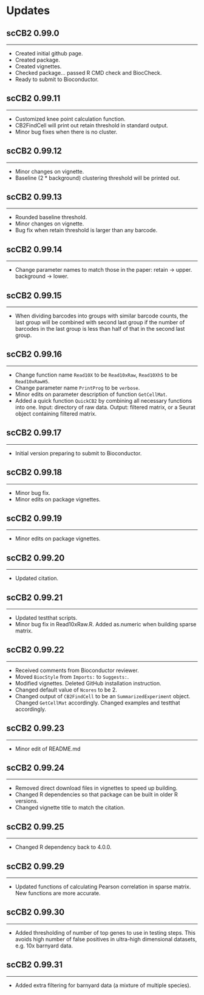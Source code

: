 # Updates

## scCB2 0.99.0

---------------------

* Created initial github page.
* Created package.
* Created vignettes.
* Checked package... passed R CMD check and BiocCheck.
* Ready to submit to Bioconductor.

## scCB2 0.99.11

---------------------

* Customized knee point calculation function.
* CB2FindCell will print out retain threshold in standard output.
* Minor bug fixes when there is no cluster.

## scCB2 0.99.12

---------------------

* Minor changes on vignette.
* Baseline (2 * background) clustering threshold will be printed out.

## scCB2 0.99.13

---------------------

* Rounded baseline threshold.
* Minor changes on vignette.
* Bug fix when retain threshold is larger than any barcode.

## scCB2 0.99.14

---------------------

* Change parameter names to match those in the paper: retain -> upper. background -> lower.

## scCB2 0.99.15

---------------------

* When dividing barcodes into groups with similar barcode counts, the last group will be combined with second last group if the number of barcodes in the last group is less than half of that in the second last group. 

## scCB2 0.99.16

---------------------

* Change function name `Read10X` to be `Read10xRaw`, `Read10Xh5` to be `Read10xRawH5`.
* Change parameter name `PrintProg` to be `verbose`.
* Minor edits on parameter description of function `GetCellMat`.
* Added a quick function `QuickCB2` by combining all necessary functions into one. Input: directory of raw data. Output: filtered matrix, or a Seurat object containing filtered matrix.

## scCB2 0.99.17

---------------------

* Initial version preparing to submit to Bioconductor.

## scCB2 0.99.18

---------------------

* Minor bug fix.
* Minor edits on package vignettes.

## scCB2 0.99.19

---------------------

* Minor edits on package vignettes.

## scCB2 0.99.20

---------------------

* Updated citation.

## scCB2 0.99.21

---------------------

* Updated testthat scripts.
* Minor bug fix in Read10xRaw.R. Added as.numeric when building sparse matrix.

## scCB2 0.99.22

---------------------

* Received comments from Bioconductor reviewer.
* Moved `BiocStyle` from `Imports:` to `Suggests:`.
* Modified vignettes. Deleted GitHub installation instruction.
* Changed default value of `Ncores` to be 2.
* Changed output of `CB2FindCell` to be an `SummarizedExperiment` object. Changed `GetCellMat` accordingly. Changed examples and testthat accordingly.

## scCB2 0.99.23

---------------------

* Minor edit of README.md

## scCB2 0.99.24

---------------------

* Removed direct download files in vignettes to speed up building.
* Changed R dependencies so that package can be built in older R versions.
* Changed vignette title to match the citation.

## scCB2 0.99.25

---------------------

* Changed R dependency back to 4.0.0.

## scCB2 0.99.29

---------------------

* Updated functions of calculating Pearson correlation in sparse matrix. New functions are more accurate.

## scCB2 0.99.30

---------------------

* Added thresholding of number of top genes to use in testing steps. This avoids high number of false positives in ultra-high dimensional datasets, e.g. 10x barnyard data. 

## scCB2 0.99.31

---------------------

* Added extra filtering for barnyard data (a mixture of multiple species). 
